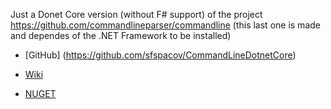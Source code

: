 Just a Donet Core version (without F# support) of the project  https://github.com/commandlineparser/commandline (this last one is made and dependes of the .NET Framework to be installed)

- [GitHub] (https://github.com/sfspacov/CommandLineDotnetCore)

- [Wiki](https://github.com/commandlineparser/commandline/wiki)

- [NUGET]()